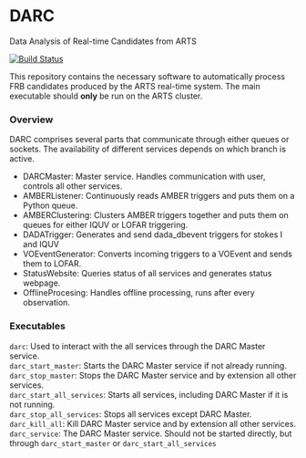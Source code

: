 # DARC
Data Analysis of Real-time Candidates from ARTS

[![Build Status](https://travis-ci.com/loostrum/darc.svg?branch=master)](https://travis-ci.com/loostrum/darc)

This repository contains the necessary software to automatically process FRB candidates produced by the ARTS real-time system.
The main executable should **only** be run on the ARTS cluster.

### Overview
DARC comprises several parts that communicate through either queues or sockets. The availability of different services depends on which branch is active.

* DARCMaster: Master service. Handles communication with user, controls all other services.
* AMBERListener: Continuously reads AMBER triggers and puts them on a Python queue.
* AMBERClustering: Clusters AMBER triggers together and puts them on queues for either IQUV or LOFAR triggering.
* DADATrigger: Generates and send dada_dbevent triggers for stokes I and IQUV
* VOEventGenerator: Converts incoming triggers to a VOEvent and sends them to LOFAR.
* StatusWebsite: Queries status of all services and generates status webpage.
* OfflineProcesing: Handles offline processing, runs after every observation.

### Executables
`darc`: Used to interact with the all services through the DARC Master service.\
`darc_start_master`: Starts the DARC Master service if not already running.\
`darc_stop_master`: Stops the DARC Master service and by extension all other services.\
`darc_start_all_services`: Starts all services, including DARC Master if it is not running.\
`darc_stop_all_services`: Stops all services except DARC Master.\
`darc_kill_all`: Kill DARC Master service and by extension all other services.\
`darc_service`: The DARC Master service. Should not be started directly, but through `darc_start_master` or `darc_start_all_services`
